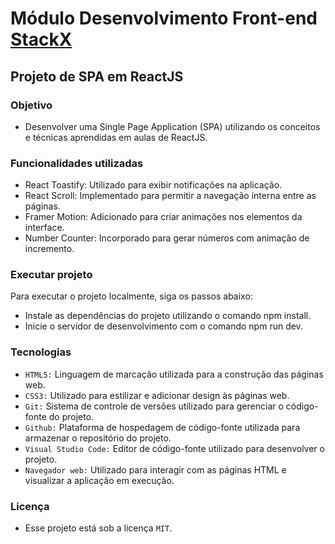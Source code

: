 # Módulo Desenvolvimento Front-end [StackX](https://www.stackx.com.br)

## Projeto de SPA em ReactJS

### Objetivo
- Desenvolver uma Single Page Application (SPA) utilizando os conceitos e técnicas aprendidas em aulas de ReactJS.
  
### Funcionalidades utilizadas
- React Toastify: Utilizado para exibir notificações na aplicação.
- React Scroll: Implementado para permitir a navegação interna entre as páginas.
- Framer Motion: Adicionado para criar animações nos elementos da interface.
- Number Counter: Incorporado para gerar números com animação de incremento.

### Executar projeto
Para executar o projeto localmente, siga os passos abaixo:

- Instale as dependências do projeto utilizando o comando npm install.
- Inicie o servidor de desenvolvimento com o comando npm run dev.

### Tecnologias
- `HTML5:` Linguagem de marcação utilizada para a construção das páginas web.
- `CSS3:` Utilizado para estilizar e adicionar design às páginas web.
- `Git:` Sistema de controle de versões utilizado para gerenciar o código-fonte do projeto.
- `Github:` Plataforma de hospedagem de código-fonte utilizada para armazenar o repositório do projeto.
- `Visual Studio Code:` Editor de código-fonte utilizado para desenvolver o projeto.
- `Navegador web:` Utilizado para interagir com as páginas HTML e visualizar a aplicação em execução.

### Licença
- Esse projeto está sob a licença `MIT`.
